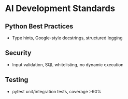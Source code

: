 
# AI Development Standards

## Python Best Practices
- Type hints, Google-style docstrings, structured logging

## Security
- Input validation, SQL whitelisting, no dynamic execution

## Testing
- pytest unit/integration tests, coverage >90%
